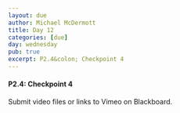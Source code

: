 ```yaml
---
layout: due
author: Michael McDermott
title: Day 12
categories: [due]
day: wednesday
pub: true
excerpt: P2.4&colon; Checkpoint 4
---
```

#### P2.4: Checkpoint 4
Submit video files or links to Vimeo on Blackboard.
